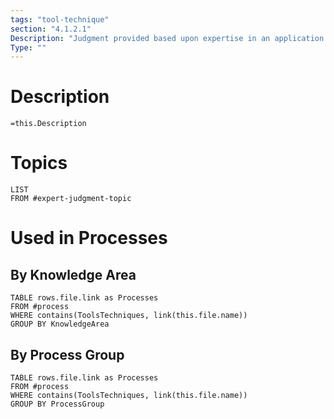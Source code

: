 ```yaml
---
tags: "tool-technique"
section: "4.1.2.1"
Description: "Judgment provided based upon expertise in an application area, Knowledge Area, discipline, industry, etc., as appropriate for the activity being performed. Such expertise may be provided by any group or person with specialized education, knowledge, skill, experience, or training."
Type: ""
---
```

# Description
`=this.Description`
# Topics
```dataview
LIST
FROM #expert-judgment-topic
```
# Used in Processes
## By Knowledge Area
```dataview
TABLE rows.file.link as Processes
FROM #process 
WHERE contains(ToolsTechniques, link(this.file.name))
GROUP BY KnowledgeArea
```
## By Process Group
```dataview
TABLE rows.file.link as Processes
FROM #process 
WHERE contains(ToolsTechniques, link(this.file.name))
GROUP BY ProcessGroup
```